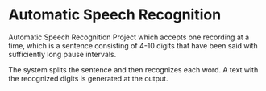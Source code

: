 # Automatic Speech Recognition

Automatic Speech Recognition Project which accepts one recording at a time, which is a sentence consisting of 4-10 digits that have been said with sufficiently long pause intervals.

The system splits the sentence and then recognizes each word.
A text with the recognized digits is generated at the output.
